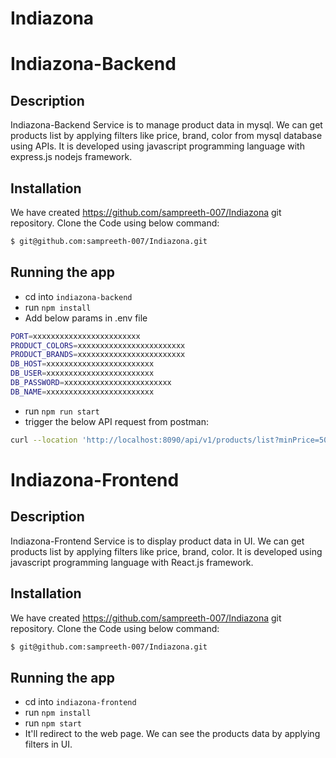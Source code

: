 # Indiazona


# Indiazona-Backend

## Description
Indiazona-Backend Service is to manage product data in mysql. We can get products list by applying filters like price, brand, color from mysql database using APIs. It is developed using javascript programming language with express.js nodejs framework.

## Installation
We have created https://github.com/sampreeth-007/Indiazona git repository. Clone the Code using below command:
```bash
$ git@github.com:sampreeth-007/Indiazona.git
```

## Running the app

- cd into `indiazona-backend`
- run `npm install`
- Add below params in .env file
```bash
PORT=xxxxxxxxxxxxxxxxxxxxxxxx
PRODUCT_COLORS=xxxxxxxxxxxxxxxxxxxxxxxx
PRODUCT_BRANDS=xxxxxxxxxxxxxxxxxxxxxxxx
DB_HOST=xxxxxxxxxxxxxxxxxxxxxxxx
DB_USER=xxxxxxxxxxxxxxxxxxxxxxxx
DB_PASSWORD=xxxxxxxxxxxxxxxxxxxxxxxx
DB_NAME=xxxxxxxxxxxxxxxxxxxxxxxx
```
- run `npm run start`
- trigger the below API request from postman:
```bash
curl --location 'http://localhost:8090/api/v1/products/list?minPrice=500&maxPrice=10000&brand=Apple%2CSamsung&color=Black%2CWhite&page=1&size=4'
```


# Indiazona-Frontend

## Description
Indiazona-Frontend Service is to display product data in UI. We can get products list by applying filters like price, brand, color. It is developed using javascript programming language with React.js framework.

## Installation
We have created https://github.com/sampreeth-007/Indiazona git repository. Clone the Code using below command:
```bash
$ git@github.com:sampreeth-007/Indiazona.git
```

## Running the app

- cd into `indiazona-frontend`
- run `npm install`
- run `npm start`
- It'll redirect to the web page. We can see the products data by applying filters in UI.
